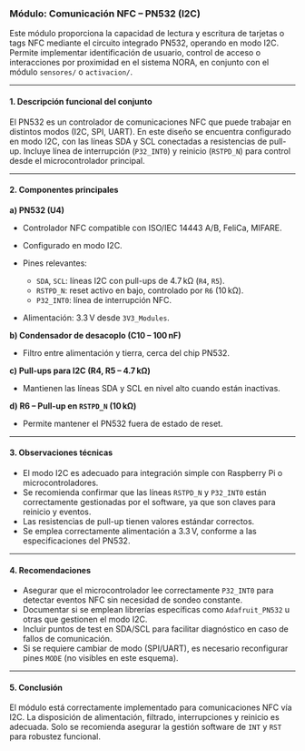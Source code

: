 ### Módulo: Comunicación NFC – PN532 (I2C)

Este módulo proporciona la capacidad de lectura y escritura de tarjetas o tags NFC mediante el circuito integrado PN532, operando en modo I2C. Permite implementar identificación de usuario, control de acceso o interacciones por proximidad en el sistema NORA, en conjunto con el módulo `sensores/` o `activacion/`.

---

#### 1. Descripción funcional del conjunto

El PN532 es un controlador de comunicaciones NFC que puede trabajar en distintos modos (I2C, SPI, UART). En este diseño se encuentra configurado en modo I2C, con las líneas SDA y SCL conectadas a resistencias de pull-up. Incluye línea de interrupción (`P32_INT0`) y reinicio (`RSTPD_N`) para control desde el microcontrolador principal.

---

#### 2. Componentes principales

**a) PN532 (U4)**

* Controlador NFC compatible con ISO/IEC 14443 A/B, FeliCa, MIFARE.
* Configurado en modo I2C.
* Pines relevantes:

  * `SDA`, `SCL`: líneas I2C con pull-ups de 4.7 kΩ (`R4`, `R5`).
  * `RSTPD_N`: reset activo en bajo, controlado por `R6` (10 kΩ).
  * `P32_INT0`: línea de interrupción NFC.
* Alimentación: 3.3 V desde `3V3_Modules`.

**b) Condensador de desacoplo (C10 – 100 nF)**

* Filtro entre alimentación y tierra, cerca del chip PN532.

**c) Pull-ups para I2C (R4, R5 – 4.7 kΩ)**

* Mantienen las líneas SDA y SCL en nivel alto cuando están inactivas.

**d) R6 – Pull-up en `RSTPD_N` (10 kΩ)**

* Permite mantener el PN532 fuera de estado de reset.

---

#### 3. Observaciones técnicas

* El modo I2C es adecuado para integración simple con Raspberry Pi o microcontroladores.
* Se recomienda confirmar que las líneas `RSTPD_N` y `P32_INT0` están correctamente gestionadas por el software, ya que son claves para reinicio y eventos.
* Las resistencias de pull-up tienen valores estándar correctos.
* Se emplea correctamente alimentación a 3.3 V, conforme a las especificaciones del PN532.

---

#### 4. Recomendaciones

* Asegurar que el microcontrolador lee correctamente `P32_INT0` para detectar eventos NFC sin necesidad de sondeo constante.
* Documentar si se emplean librerías específicas como `Adafruit_PN532` u otras que gestionen el modo I2C.
* Incluir puntos de test en SDA/SCL para facilitar diagnóstico en caso de fallos de comunicación.
* Si se requiere cambiar de modo (SPI/UART), es necesario reconfigurar pines `MODE` (no visibles en este esquema).

---

#### 5. Conclusión

El módulo está correctamente implementado para comunicaciones NFC vía I2C. La disposición de alimentación, filtrado, interrupciones y reinicio es adecuada. Solo se recomienda asegurar la gestión software de `INT` y `RST` para robustez funcional.
